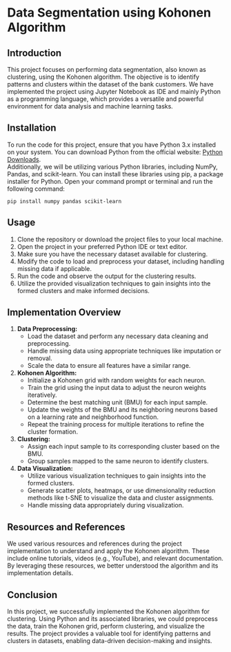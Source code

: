 <!DOCTYPE html>
<html>

<body>
  <h1>Data Segmentation using Kohonen Algorithm</h1>

  <h2>Introduction</h2>
  <p>
    This project focuses on performing data segmentation, also known as clustering, using the Kohonen algorithm. The objective is to identify patterns and clusters within the dataset of the bank customers. We have implemented the project using Jupyter Notebook as IDE and mainly Python as a programming language, which provides a versatile and powerful environment for data analysis and machine learning tasks.
  </p>

  <h2>Installation</h2>
  <p>
    To run the code for this project, ensure that you have Python 3.x installed on your system. You can download Python from the official website: <a href="https://www.python.org/downloads/">Python Downloads</a>.
    <br>
    Additionally, we will be utilizing various Python libraries, including NumPy, Pandas, and scikit-learn. You can install these libraries using pip, a package installer for Python. Open your command prompt or terminal and run the following command:
  </p>
  <pre><code>pip install numpy pandas scikit-learn</code></pre>

  <h2>Usage</h2>
  <ol>
    <li>Clone the repository or download the project files to your local machine.</li>
    <li>Open the project in your preferred Python IDE or text editor.</li>
    <li>Make sure you have the necessary dataset available for clustering.</li>
    <li>Modify the code to load and preprocess your dataset, including handling missing data if applicable.</li>
    <li>Run the code and observe the output for the clustering results.</li>
    <li>Utilize the provided visualization techniques to gain insights into the formed clusters and make informed decisions.</li>
  </ol>

  <h2>Implementation Overview</h2>
  <ol>
    <li><strong>Data Preprocessing:</strong>
      <ul>
        <li>Load the dataset and perform any necessary data cleaning and preprocessing.</li>
        <li>Handle missing data using appropriate techniques like imputation or removal.</li>
        <li>Scale the data to ensure all features have a similar range.</li>
      </ul>
    </li>
    <li><strong>Kohonen Algorithm:</strong>
      <ul>
        <li>Initialize a Kohonen grid with random weights for each neuron.</li>
        <li>Train the grid using the input data to adjust the neuron weights iteratively.</li>
        <li>Determine the best matching unit (BMU) for each input sample.</li>
        <li>Update the weights of the BMU and its neighboring neurons based on a learning rate and neighborhood function.</li>
        <li>Repeat the training process for multiple iterations to refine the cluster formation.</li>
      </ul>
    </li>
    <li><strong>Clustering:</strong>
      <ul>
        <li>Assign each input sample to its corresponding cluster based on the BMU.</li>
        <li>Group samples mapped to the same neuron to identify clusters.</li>
      </ul>
    </li>
    <li><strong>Data Visualization:</strong>
      <ul>
        <li>Utilize various visualization techniques to gain insights into the formed clusters.</li>
        <li>Generate scatter plots, heatmaps, or use dimensionality reduction methods like t-SNE to visualize the data and cluster assignments.</li>
        <li>Handle missing data appropriately during visualization.</li>
      </ul>
    </li>
  </ol>

  <h2>Resources and References</h2>
  <p>
    We used various resources and references during the project implementation to understand and apply the Kohonen algorithm. These include online tutorials, videos (e.g., YouTube), and relevant documentation. By leveraging these resources, we better understood the algorithm and its implementation details.
  </p>

  <h2>Conclusion</h2>
  <p>
    In this project, we successfully implemented the Kohonen algorithm for clustering. Using Python and its associated libraries, we could preprocess the data, train the Kohonen grid, perform clustering, and visualize the results. The project provides a valuable tool for identifying patterns and clusters in datasets, enabling data-driven decision-making and insights.
  </p>
</body>
</html>
